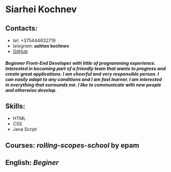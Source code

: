# Siarhei Kochnev
## Contacts:
  * *tel*: +375444632719  
  * *telegram:* **ashton kochnev**
  * [GitHub](https://github.com/ashton-kochnev)
##### Beginner Front-End Developer with little of programming experience. Interested in becoming part of a friendly team that wants to progress and create great applications. I am cheerful and very responsible person. I can easily adapt to any conditions and I am fast learner. I am interested in everything that surrounds me. I like to communicate with new people and otherwise develop.
## Skills:
  * HTML
  * CSS
  * Java Script
## Courses: *rolling-scopes-school* by epam
## English: *Beginer*
